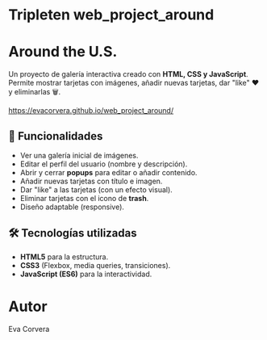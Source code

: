 # Tripleten web_project_around
# Around the U.S.

Un proyecto de galería interactiva creado con **HTML, CSS y JavaScript**.  
Permite mostrar tarjetas con imágenes, añadir nuevas tarjetas, dar "like" ❤️ y eliminarlas 🗑️.

https://evacorvera.github.io/web_project_around/

## 🚀 Funcionalidades

- Ver una galería inicial de imágenes.
- Editar el perfil del usuario (nombre y descripción).
- Abrir y cerrar **popups** para editar o añadir contenido.
- Añadir nuevas tarjetas con título e imagen.
- Dar "like" a las tarjetas (con un efecto visual).
- Eliminar tarjetas con el icono de **trash**.
- Diseño adaptable (responsive).

## 🛠️ Tecnologías utilizadas

- **HTML5** para la estructura.  
- **CSS3** (Flexbox, media queries, transiciones).  
- **JavaScript (ES6)** para la interactividad.  

# Autor
Eva Corvera
